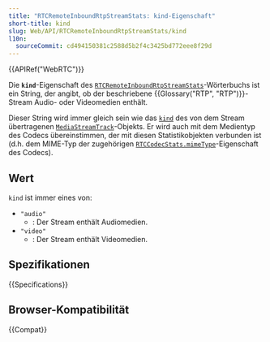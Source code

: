 ```yaml
---
title: "RTCRemoteInboundRtpStreamStats: kind-Eigenschaft"
short-title: kind
slug: Web/API/RTCRemoteInboundRtpStreamStats/kind
l10n:
  sourceCommit: cd494150381c2588d5b2f4c3425bd772eee8f29d
---
```


{{APIRef("WebRTC")}}

Die **`kind`**-Eigenschaft des [`RTCRemoteInboundRtpStreamStats`](/de/docs/Web/API/RTCRemoteInboundRtpStreamStats)-Wörterbuchs ist ein String, der angibt, ob der beschriebene {{Glossary("RTP", "RTP")}}-Stream Audio- oder Videomedien enthält.

Dieser String wird immer gleich sein wie das [`kind`](/de/docs/Web/API/MediaStreamTrack/kind) des von dem Stream übertragenen [`MediaStreamTrack`](/de/docs/Web/API/MediaStreamTrack)-Objekts.
Er wird auch mit dem Medientyp des Codecs übereinstimmen, der mit diesen Statistikobjekten verbunden ist (d.h. dem MIME-Typ der zugehörigen [`RTCCodecStats.mimeType`](/de/docs/Web/API/RTCCodecStats/mimeType)-Eigenschaft des Codecs).

## Wert

`kind` ist immer eines von:

- `"audio"`
  - : Der Stream enthält Audiomedien.
- `"video"`
  - : Der Stream enthält Videomedien.

## Spezifikationen

{{Specifications}}

## Browser-Kompatibilität

{{Compat}}

